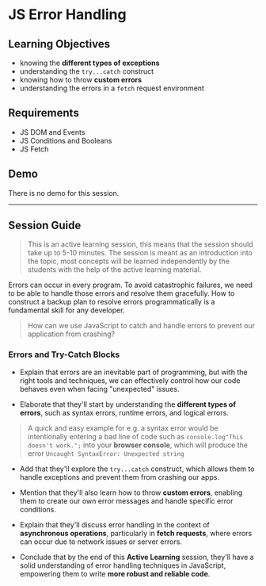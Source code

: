 # JS Error Handling

## Learning Objectives

- knowing the **different types of exceptions**
- understanding the `try...catch` construct
- knowing how to throw **custom errors**
- understanding the errors in a `fetch` request environment

## Requirements

- JS DOM and Events
- JS Conditions and Booleans
- JS Fetch

## Demo

There is no demo for this session.

---

## Session Guide

> This is an active learning session, this means that the session should take up to 5-10 minutes. The session is meant as an introduction into the topic, most concepts will be learned independently by the students with the help of the active learning material.

Errors can occur in every program. To avoid catastrophic failures, we need to be able to handle those errors and resolve them gracefully. How to construct a backup plan to resolve errors programmatically is a fundamental skill for any developer.

> How can we use JavaScript to catch and handle errors to prevent our application from crashing?

### Errors and Try-Catch Blocks

- Explain that errors are an inevitable part of programming, but with the right tools and techniques, we can effectively control how our code behaves even when facing "unexpected" issues.

- Elaborate that they'll start by understanding the **different types of errors**, such as syntax errors, runtime errors, and logical errors.

> A quick and easy example for e.g. a syntax error would be intentionally entering a bad line of code such as `console.log"This doesn't work.";` into your **browser console**, which will produce the error `Uncaught SyntaxError: Unexpected string`

- Add that they'll explore the `try...catch` construct, which allows them to handle exceptions and prevent them from crashing our apps.

- Mention that they'll also learn how to throw **custom errors**, enabling them to create our own error messages and handle specific error conditions.

- Explain that they'll discuss error handling in the context of **asynchronous operations**, particularly in **fetch requests**, where errors can occur due to network issues or server errors.

- Conclude that by the end of this **Active Learning** session, they'll have a solid understanding of error handling techniques in JavaScript, empowering them to write **more robust and reliable code**.
